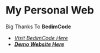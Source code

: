 # My Personal Web
Big Thanks To **BedimCode**<br>
- _[Visit BedimCode Here](https://github.com/BedimCode)_<br>
- _**[Demo Website Here](https://mdmsyy.netlify.app)**_
